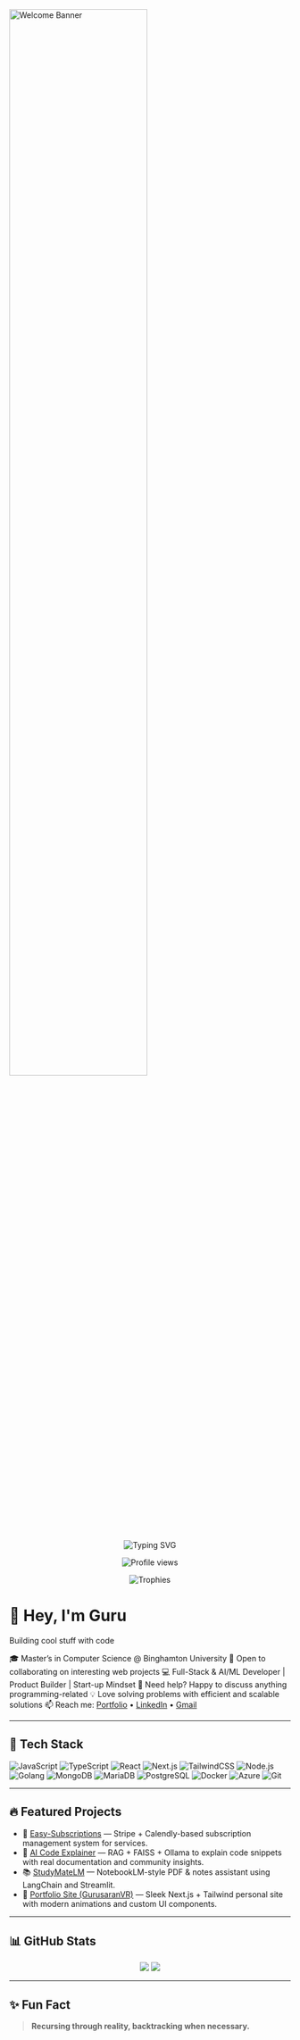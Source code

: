 <img src="https://user-images.githubusercontent.com/74038190/229223263-cf2e4b07-2615-4f87-9c38-e37600f8381a.gif" width="70%" alt="Welcome Banner" />

<p align="center">
  <img src="https://readme-typing-svg.herokuapp.com?font=Fira+Code&duration=3000&pause=500&color=F7F7F7&center=true&vCenter=true&width=435&lines=Full+Stack+Engineer+%7C+AI+Builder;Next.js+%7C+TypeScript+%7C+FAISS+%7C+RAG;Let's+build+the+future+together!" alt="Typing SVG" />
</p>

<p align="center">
  <img src="https://komarev.com/ghpvc/?username=gurusaranvr&style=flat-square&color=blue" alt="Profile views" />
</p>

<p align="center">
  <img src="https://github-profile-trophy.vercel.app/?username=gurusaranvr&theme=onedark&title=Stars,Followers,Commits,Repositories,PullRequest,Issues&margin-w=10&no-frame=true" alt="Trophies" />
</p>

# 👋 Hey, I'm Guru

Building cool stuff with code

🎓 Master’s in Computer Science @ Binghamton University
🤝 Open to collaborating on interesting web projects
💻 Full-Stack & AI/ML Developer | Product Builder | Start-up Mindset
🚀 Need help? Happy to discuss anything programming-related
💡 Love solving problems with efficient and scalable solutions
📫 Reach me: [Portfolio](https://gurusaranvr.vercel.app) • [LinkedIn](https://linkedin.com/in/gurusaranvr) • [Gmail](guruzaran@gmail.com)

---

## 🧠 Tech Stack

![JavaScript](https://img.shields.io/badge/-JavaScript-black?style=flat-square\&logo=javascript)
![TypeScript](https://img.shields.io/badge/-TypeScript-3178c6?style=flat-square\&logo=typescript\&logoColor=white)
![React](https://img.shields.io/badge/-React-61DAFB?style=flat-square\&logo=react\&logoColor=white)
![Next.js](https://img.shields.io/badge/-Next.js-black?style=flat-square\&logo=next.js)
![TailwindCSS](https://img.shields.io/badge/-TailwindCSS-06B6D4?style=flat-square\&logo=tailwindcss\&logoColor=white)
![Node.js](https://img.shields.io/badge/-Node.js-43853D?style=flat-square\&logo=node.js\&logoColor=white)
![Golang](https://img.shields.io/badge/-Golang-00ADD8?style=flat-square\&logo=go\&logoColor=white)
![MongoDB](https://img.shields.io/badge/-MongoDB-4EA94B?style=flat-square\&logo=mongodb\&logoColor=white)
![MariaDB](https://img.shields.io/badge/-MariaDB-003545?style=flat-square\&logo=mariadb)
![PostgreSQL](https://img.shields.io/badge/-PostgreSQL-336791?style=flat-square\&logo=postgresql\&logoColor=white)
![Docker](https://img.shields.io/badge/-Docker-2496ED?style=flat-square\&logo=docker\&logoColor=white)
![Azure](https://img.shields.io/badge/-Azure-0078D4?style=flat-square\&logo=microsoftazure\&logoColor=white)
![Git](https://img.shields.io/badge/-Git-F05032?style=flat-square\&logo=git\&logoColor=white)

---

## 🔥 Featured Projects

* 🔗 [Easy-Subscriptions](https://github.com/gurusaranvr/easy-subscriptions) — Stripe + Calendly-based subscription management system for services.
* 🤖 [AI Code Explainer](https://github.com/gurusaranvr/ai-code-explainer) — RAG + FAISS + Ollama to explain code snippets with real documentation and community insights.
* 📚 [StudyMateLM](https://github.com/gurusaranvr/studymateLM) — NotebookLM-style PDF & notes assistant using LangChain and Streamlit.
* 💼 [Portfolio Site (GurusaranVR)](https://github.com/gurusaranvr/gurusaranvr) — Sleek Next.js + Tailwind personal site with modern animations and custom UI components.

---

## 📊 GitHub Stats

<p align="center">
  <img src="https://github-readme-stats.vercel.app/api?username=gurusaranvr&show_icons=true&theme=github_dark" />
  <img src="https://github-readme-stats.vercel.app/api/top-langs/?username=gurusaranvr&layout=compact&theme=github_dark" />
</p>

---

## ✨ Fun Fact

> **Recursing through reality, backtracking when necessary.**
